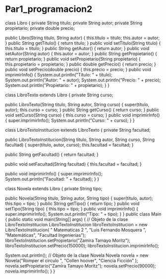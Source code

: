 # Par1_programacion2
class Libro {
private String titulo;
private String autor;
private String propietario;
private double precio;

public Libro(String titulo, String autor) {
this.titulo = titulo;
this.autor = autor;
}
public String getTitulo() {
return titulo;
}
public void setTitulo(String titulo) {
 this.titulo = titulo;
}
public String getAutor() {
return autor;
}
public void setAutor(String autor) {
this.autor = autor;
}
public String getPropietario() {
return propietario;
}
public void setPropietario(String propietario) {
this.propietario = propietario;
}
public double getPrecio() {
return precio;
}
public void setPrecio(double precio) {
this.precio = precio;
}
public void imprimirInfo() {
System.out.println("Título: " + titulo);
System.out.println("Autor: " + autor);
System.out.println("Precio: " + precio);
System.out.println("Propietario: " + propietario);
}
}

class LibroTexto extends Libro {
private String curso;

public LibroTexto(String titulo, String autor, String curso) {
super(titulo, autor);
this.curso = curso;
}
public String getCurso() {
return curso;
}
public void setCurso(String curso) {
this.curso = curso;
}
public void imprimirInfo() {
super.imprimirInfo();
System.out.println("Curso: " + curso);
}
}

class LibroTextoInstitucion extends LibroTexto {
private String facultad;

public LibroTextoInstitucion(String titulo, String autor, String curso, String facultad) {
super(titulo, autor, curso);
 this.facultad = facultad;
}

public String getFacultad() {
return facultad; }

public void setFacultad(String facultad) {
this.facultad = facultad;
}

public void imprimirInfo() {
super.imprimirInfo();
System.out.println("Facultad: " + facultad);
    }
}

class Novela extends Libro {
private String tipo;

public Novela(String titulo, String autor, String tipo) {
super(titulo, autor);
this.tipo = tipo;
}
public String getTipo() {
return tipo;
}
public void setTipo(String tipo) {
this.tipo = tipo;
}
public void imprimirInfo() {
super.imprimirInfo();
System.out.println("Tipo: " + tipo);
}
}
public class Main {
public static void main(String[] args) {
// Objeto de la clase LibroTextoInstitucion
LibroTextoInstitucion libroTextoInstitucion = new LibroTextoInstitucion(
 " Matematicas 2 ", "Luis Fernando Mosquera ", "Matemáticas", "Facultad Ingenierias");
libroTextoInstitucion.setPropietario("Zamira Tamayo Moritz");
libroTextoInstitucion.setPrecio(150000);
libroTextoInstitucion.imprimirInfo();

System.out.println();
// Objeto de la clase Novela
Novela novela = new Novela("Romper el circulo ", "Collen hoover", "Ciencia Ficción" );
novela.setPropietario("Zamira Tamayo Moritz");
novela.setPrecio(90000);
novela.imprimirInfo();
}
}
